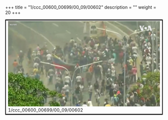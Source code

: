 +++
title = "1/ccc_00600_00699/00_09/00602"
description = ""
weight = 20
+++

<table style="border:2px solid black;max-width:800px;max-height:800px;" 
><tr><td>
<img class="center-fit-jpg"
src="/jpg_/aaa_20190430_NxaOmWaI8sI_00601.jpg">
1/ccc_00600_00699/00_09/00602
</img></td></tr></table>
